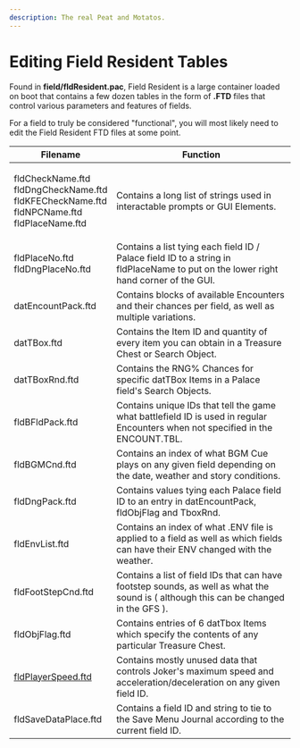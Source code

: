 ```yaml
---
description: The real Peat and Motatos.
---
```


# Editing Field Resident Tables

Found in **field/fldResident.pac**, Field Resident is a large container loaded on boot that contains a few dozen tables in the form of **.FTD** files that control various parameters and features of fields.

For a field to truly be considered "functional", you will most likely need to edit the Field Resident FTD files at some point.&#x20;

| Filename                                                                                                    | Function                                                                                                                               |
| ----------------------------------------------------------------------------------------------------------- | -------------------------------------------------------------------------------------------------------------------------------------- |
| <p>fldCheckName.ftd<br>fldDngCheckName.ftd<br>fldKFECheckName.ftd<br>fldNPCName.ftd<br>fldPlaceName.ftd</p> | Contains a long list of strings used in interactable prompts or GUI Elements.                                                          |
| <p>fldPlaceNo.ftd<br>fldDngPlaceNo.ftd</p>                                                                  | Contains a list tying each field ID / Palace field ID to a string in fldPlaceName to put on the lower right hand corner of the GUI.    |
| datEncountPack.ftd                                                                                          | Contains blocks of available Encounters and their chances per field, as well as multiple variations.                                   |
| datTBox.ftd                                                                                                 | Contains the Item ID and quantity of every item you can obtain in a Treasure Chest or Search Object.                                   |
| datTBoxRnd.ftd                                                                                              | Contains the RNG% Chances for specific datTBox Items in a Palace field's Search Objects.                                               |
| fldBFldPack.ftd                                                                                             | Contains unique IDs that tell the game what battlefield ID is used in regular Encounters when not specified in the ENCOUNT.TBL.        |
| fldBGMCnd.ftd                                                                                               | Contains an index of what BGM Cue plays on any given field depending on the date, weather and story conditions.                        |
| fldDngPack.ftd                                                                                              | Contains values tying each Palace field ID to an entry in datEncountPack, fldObjFlag and TboxRnd.                                      |
| fldEnvList.ftd                                                                                              | Contains an index of what .ENV file is applied to a field as well as which fields can have their ENV changed with the weather.         |
| fldFootStepCnd.ftd                                                                                          | Contains a list of field IDs that can have footstep sounds, as well as what the sound is ( although this can be changed in the GFS ).  |
| fldObjFlag.ftd                                                                                              | Contains entries of 6 datTbox Items which specify the contents of any particular Treasure Chest.                                       |
| [fldPlayerSpeed.ftd](fldPlayerSpeed.md)                                                                     | Contains mostly unused data that controls Joker's maximum speed and acceleration/deceleration on any given field ID.                   |
| fldSaveDataPlace.ftd                                                                                        | Contains a field ID and string to tie to the Save Menu Journal according to the current field ID.                                      |

